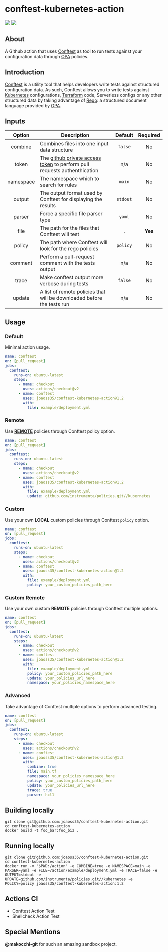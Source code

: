 # conftest-kubernetes-action

[<img src="https://github.com/joaoss35/conftest-kubernetes-action/workflows/conftest/badge.svg"/>](https://github.com/joaoss35/conftest-kubernetes-action) [<img src="https://github.com/joaoss35/conftest-kubernetes-action/workflows/shellcheck/badge.svg"/>](https://github.com/joaoss35/conftest-kubernetes-action)

## About

A Github action that uses [Conftest](https://www.conftest.dev/) as tool to run tests against your configuration data through [OPA](https://www.openpolicyagent.org/) policies.

## Introduction

[Conftest](https://www.conftest.dev/) is a utility tool that helps developers write tests against structured configuration data. As such, Conftest allows you to write tests against [Kubernetes](https://kubernetes.io/) configurations, [Terraform](https://www.terraform.io/) code, Serverless configs or any other structured data by taking advantage of [Rego](https://www.openpolicyagent.org/docs/latest/policy-language/): a structured document language provided by [OPA](https://www.openpolicyagent.org/).

## Inputs

| Option | Description | Default | Required |
| :-: | --- | :-: | :-: |
| combine |  Combines files into one input data structure | `false` | No |
| token | The [github private access token](https://docs.github.com/en/github/authenticating-to-github/keeping-your-account-and-data-secure/creating-a-personal-access-token) to perform pull requests authenthication | n/a | No |
| namespace | The namespace which to search for rules | `main` | No |
| output | The output format used by Conftest for displaying the results | `stdout` | No |
| parser | Force a specific file parser type | `yaml` | No |
| file | The path for the files that Conftest will test | `.` | **Yes** |
| policy | The path where Conftest will look for the rego policies | `policy` | No |
| comment | Perform a pull-request comment with the tests output | n/a | No |
| trace | Make conftest output more verbose during tests | `false` | No |
| update | A list of remote policies that will be downloaded before the tests run | n/a | No |

## Usage

### Default

Minimal action usage.
```yaml
name: conftest
on: [pull_request]
jobs:
  conftest:
    runs-on: ubuntu-latest
    steps:
      - name: checkout
        uses: actions/checkout@v2
      - name: conftest
        uses: joaoss35/conftest-kubernetes-action@1.2
        with:
          file: example/deployment.yml
```
### Remote

Use [**REMOTE**]() policies through Conftest policy option.
```yaml
name: conftest
on: [pull_request]
jobs:
  conftest:
    runs-on: ubuntu-latest
    steps:
      - name: checkout
        uses: actions/checkout@v2
      - name: conftest
        uses: joaoss35/conftest-kubernetes-action@1.2
        with:
          file: example/deployment.yml
          update: github.com/instrumenta/policies.git//kubernetes
```

### Custom

Use your own **LOCAL** custom policies through Conftest ``policy`` option.

```yaml
name: conftest
on: [pull_request]
jobs:
  conftest:
    runs-on: ubuntu-latest
    steps:
      - name: checkout
        uses: actions/checkout@v2
      - name: conftest
        uses: joaoss35/conftest-kubernetes-action@1.2
        with:
          file: example/deployment.yml
          policy: your_custom_policies_path_here
```

### Custom Remote

Use your own custom **REMOTE** policies through Conftest multiple options.

```yaml
name: conftest
on: [pull_request]
jobs:
  conftest:
    runs-on: ubuntu-latest
    steps:
      - name: checkout
        uses: actions/checkout@v2
      - name: conftest
        uses: joaoss35/conftest-kubernetes-action@1.2
        with:
          file: example/deployment.yml
          policy: your_custom_policies_path_here
          update: your_policies_url_here
          namespace: your_policies_namespace_here
```

### Advanced

Take advantage of Conftest multiple options to perform advanced testing.

```yaml
name: conftest
on: [pull_request]
jobs:
  conftest:
    runs-on: ubuntu-latest
    steps:
      - name: checkout
        uses: actions/checkout@v2
      - name: conftest
        uses: joaoss35/conftest-kubernetes-action@1.2
        with:
          combine: true
          file: main.tf
          namespace: your_policies_namespace_here
          policy: your_custom_policies_path_here
          update: your_policies_url_here
          trace: true
          parser: hcl1
```

## Building locally
```shell
git clone git@github.com:joaoss35/conftest-kubernetes-action.git
cd conftest-kubernetes-action
docker build -t foo_bar:foo_biz .
```

## Running locally

```shell
git clone git@github.com:joaoss35/conftest-kubernetes-action.git
cd conftest-kubernetes-action
docker run -v "$PWD:/action" -e COMBINE=true -e NAMESPACE=main -e PARSER=yaml -e FILE=/action/example/deployment.yml -e TRACE=false -e OUTPUT=stdout -e UPDATE=github.com/instrumenta/policies.git//kubernetes -e POLICY=policy joaoss35/conftest-kubernetes-action:1.2
```

## Actions CI

- Conftest Action Test
- Shellcheck Action Test

## Special Mentions
**@makocchi-git** for such an amazing sandbox project.




